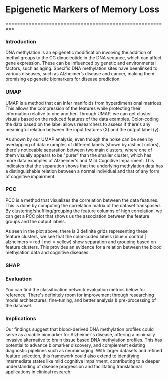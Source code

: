 # Epigenetic Markers of Memory Loss
=========================================================

### Introduction
DNA methylation is an epigenetic modification involving the addition of methyl groups to the CG dinucleotide in the DNA sequnce, which can affect gene expression. These can be influenced by genetic and environmental factors, such as aging. Specific DNA methylation sites have beenlinked to various diseases, such as Alzheimer’s disease and cancer, making them promising epigenetic biomarkers for disease prediction.

### UMAP

UMAP is a method that can infer manifolds from hyperdimensional matrices. This allows the compression of the features while protecting their information relative to one another. Through UMAP, we can get cluster visuals based on the reduced features of the data examples. Color-coding the data based on the label allows researchers to assess if there's any meaningful relation between the input features (X) and the output label (y).

<!-- Image here -->

As shown by our UMAP analysis, even though the noise can be seen by overlapping of data examples of different labels (shown by distinct colors), there's noticeable separation between two main clusters, where one of them visually appears to be "purer" than the smaller cluster, which has more data examples of Alzheimer's and Mild Cognitive Impairment. This indicates that the separation shows that the underlying methylation data has a distinguishable relation between a normal individual and that of any form of cognitive impairment.


### PCC

PCC is a method that visualizes the correlation between the data features. This is done by computing the correlation matrix of the dataset transposed. By clustering/shuffling/grouping the feature columns of high correlation, we can get a PCC plot that shows us the association between the feature groups and the output labels.

<!-- Image here -->

As seen in the plot above, there is 3 definite grids representing these feature clusters, we see that the color-coded labels (blue = control | alzheimers = red | mci = yellow) show separation and grouping based on feature clusters. This provides an evidence for a relation between the blood methylation data and cognitive diseases.

### SHAP


### Evaluation

You can find the classification network evaluation metrics below for reference. There's definitely room for improvement through researching model architectures, fine-tuning, and better analysis & pre-processing of the dataaset.

<!--  -->


### Implications
Our findings suggest that blood-derived DNA methylation profiles could serve as a viable biomarker for Alzheimer's disease, offering a minimally invasive alternative to brain tissue based DNA methylation profiles. This has potential to advance biomarker discovery, and complement existing diagnostic pipelines such as neuroimaging. With larger datasets and refined feature selection, this framework could also extend to identifying intermediate states like mild cognitive impairment, contributing to a deeper understanding of disease progression and facilitating translational applications in clinical research.